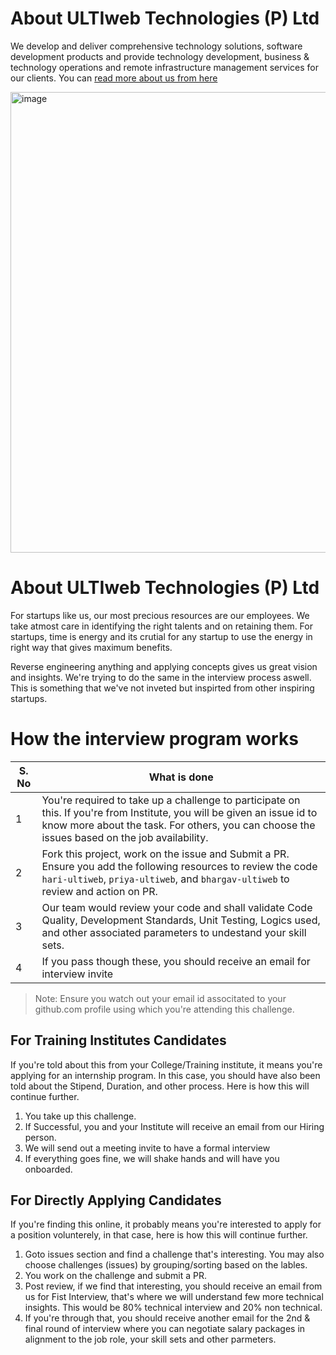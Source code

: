 # About ULTIweb Technologies (P) Ltd

We develop and deliver comprehensive technology solutions, software development products and provide technology development, business & technology operations and remote infrastructure management services for our clients. You can [read more about us from here](https://ultiweb.technology/about/readmore)

<img width="737" alt="image" src="https://github.com/user-attachments/assets/00b01e5d-1d80-460a-9dc0-24f0f0248e1a">


# About ULTIweb Technologies (P) Ltd

For startups like us, our most precious resources are our employees. We take atmost care in identifying the right talents and on retaining them. For startups, time is energy and its crutial for any startup to use the energy in right way that gives maximum benefits.

Reverse engineering anything and applying concepts gives us great vision and insights. We're trying to do the same in the interview process aswell. This is something that we've not inveted but inspirted from other inspiring startups.

# How the interview program works

|S. No|What is done|
|--|--|
|1|You're required to take up a challenge to participate on this. If you're from Institute, you will be given an issue id to know more about the task. For others, you can choose the issues based on the job availability.|
|2|Fork this project, work on the issue and Submit a PR. Ensure you add the following resources to review the code `hari-ultiweb`, `priya-ultiweb`, and `bhargav-ultiweb` to review and action on PR.|
|3|Our team would review your code and shall validate Code Quality, Development Standards, Unit Testing, Logics used, and other associated parameters to undestand your skill sets.|
|4| If you pass though these, you should receive an email for interview invite|

> Note: Ensure you watch out your email id associtated to your github.com profile using which you're attending this challenge.


## For Training Institutes Candidates
If you're told about this from your College/Training institute, it means you're applying for an internship program. In this case, you should have also been told about the Stipend, Duration, and other process. Here is how this will continue further.
1. You take up this challenge.
2. If Successful, you and your Institute will receive an email from our Hiring person.
3. We will send out a meeting invite to have a formal interview
4. If everything goes fine, we will shake hands and will have you onboarded.

## For Directly Applying Candidates
If you're finding this online, it probably means you're interested to apply for a position volunterely, in that case, here is how this will continue further.
1. Goto issues section and find a challenge that's interesting. You may also choose challenges (issues) by grouping/sorting based on the lables.
2. You work on the challenge and submit a PR.
3. Post review, if we find that interesting, you should receive an email from us for Fist Interview, that's where we will understand few more technical insights. This would be 80% technical interview and 20% non technical.
4. If you're through that, you should receive another email for the 2nd & final round of interview where you can negotiate salary packages in alignment to the job role, your skill sets and other parmeters.
